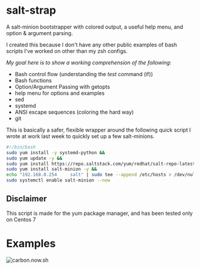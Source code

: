 # salt-strap
A salt-minion bootstrapper with colored output, a useful help menu, and option & argument parsing.

I created this because I don't have any other public examples of bash scripts I've worked on other than my zsh configs. 

_My goal here is to show a working comprehension of the following:_
* Bash control flow (understanding the _test_ command (if))
* Bash functions
* Option/Argument Passing with getopts
* help menu for options and examples
* sed
* systemd
* ANSI escape sequences (coloring the hard way)
* git 

This is basically a safer, flexible wrapper around the following quick script I wrote at work last week to quickly set up a few salt-minions. 
```bash
#!/bin/bash
sudo yum install -y systemd-python &&
sudo yum update -y &&
sudo yum install https://repo.saltstack.com/yum/redhat/salt-repo-latest.el7.noarch.rpm -y &&
sudo yum install salt-minion -y &&
echo "192.168.0.254     salt" | sudo tee --append /etc/hosts > /dev/null &&
sudo systemctl enable salt-minion --now
```

## Disclaimer
This script is made for the yum package manager, and has been tested only on Centos 7

# Examples
![carbon.now.sh](https://i.imgur.com/5D9FD1U.png)
